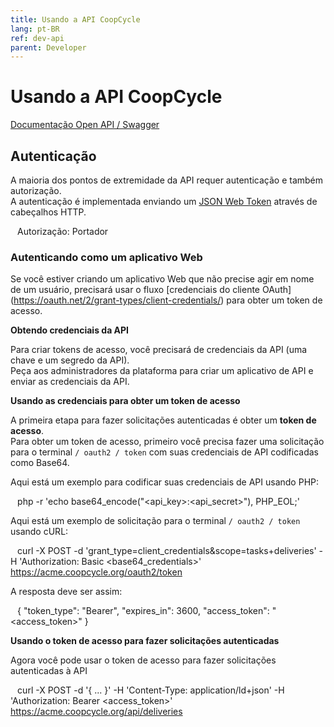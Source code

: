 ```yaml
---
title: Usando a API CoopCycle
lang: pt-BR
ref: dev-api
parent: Developer
---
```


# Usando a API CoopCycle

[Documentação Open API / Swagger](https://demo.coopcycle.org/api/docs)

## Autenticação

A maioria dos pontos de extremidade da API requer autenticação e também autorização.
<br>
A autenticação é implementada enviando um [JSON Web Token](https://jwt.io/introduction/) através de cabeçalhos HTTP.

`` ``
Autorização: Portador <token>
`` ``

### Autenticando como um aplicativo Web

Se você estiver criando um aplicativo Web que não precise agir em nome de um usuário, precisará usar o fluxo [credenciais do cliente OAuth] (https://oauth.net/2/grant-types/client-credentials/) para obter um token de acesso.

**Obtendo credenciais da API**

Para criar tokens de acesso, você precisará de credenciais da API (uma chave e um segredo da API).
<br>
Peça aos administradores da plataforma para criar um aplicativo de API e enviar as credenciais da API.

**Usando as credenciais para obter um token de acesso**

A primeira etapa para fazer solicitações autenticadas é obter um **token de acesso**.
<br>
Para obter um token de acesso, primeiro você precisa fazer uma solicitação para o terminal `/ oauth2 / token`
com suas credenciais de API codificadas como Base64.

Aqui está um exemplo para codificar suas credenciais de API usando PHP:

`` ``
php -r 'echo base64_encode("<api_key>:<api_secret>"), PHP_EOL;'
`` ``

Aqui está um exemplo de solicitação para o terminal `/ oauth2 / token` usando cURL:

`` ``
curl -X POST -d 'grant_type=client_credentials&scope=tasks+deliveries' -H 'Authorization: Basic <base64_credentials>' https://acme.coopcycle.org/oauth2/token
`` ``

A resposta deve ser assim:

`` ``
{
    "token_type": "Bearer",
    "expires_in": 3600,
    "access_token": "<access_token>"
}
`` ``

**Usando o token de acesso para fazer solicitações autenticadas**

Agora você pode usar o token de acesso para fazer solicitações autenticadas à API

`` ``
curl -X POST -d '{ ... }' -H 'Content-Type: application/ld+json' -H 'Authorization: Bearer <access_token>' https://acme.coopcycle.org/api/deliveries
`` ``